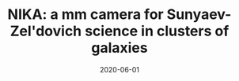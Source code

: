---
title: "NIKA: a mm camera for Sunyaev-Zel'dovich science in clusters of galaxies"
collection: "publications"
category: "co_procs"
permalink: /publications/2020EPJWC22800016M
link: https://ui.adsabs.harvard.edu/abs/2020EPJWC.22800016M/abstract
date: 2020-06-01
venue: "mm Universe @ NIKA2 - Observing the mm Universe with the NIKA2 Camera"
citation: "Ritacco, A., Adam, R., Ade, P., et al. (2020), mm Universe @ NIKA2 - Observing the mm Universe with the NIKA2 Camera, 228, 00022."
---